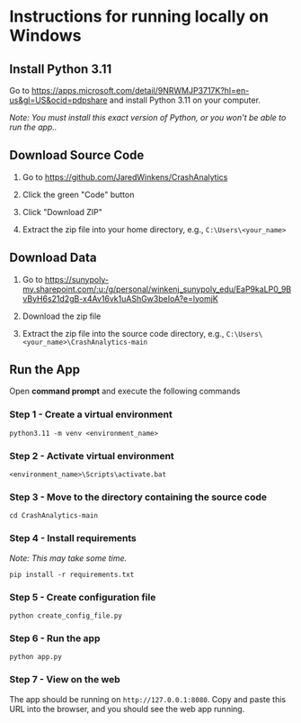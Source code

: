 # Instructions for running locally on Windows

## Install Python 3.11

Go to https://apps.microsoft.com/detail/9NRWMJP3717K?hl=en-us&gl=US&ocid=pdpshare and install Python 3.11 on your computer.

*Note: You must install this exact version of Python, or you won't be able to run the app..*

## Download Source Code

1. Go to https://github.com/JaredWinkens/CrashAnalytics

2. Click the green "Code" button

3. Click "Download ZIP"

4. Extract the zip file into your home directory, e.g., `C:\Users\<your_name>`


## Download Data

1. Go to https://sunypoly-my.sharepoint.com/:u:/g/personal/winkenj_sunypoly_edu/EaP9kaLP0_9BvByH6s21d2gB-x4Av16vk1uAShGw3beIoA?e=lyomjK

2. Download the zip file

3. Extract the zip file into the source code directory, e.g., `C:\Users\<your_name>\CrashAnalytics-main`

## Run the App

Open **command prompt** and execute the following commands

### Step 1 - Create a virtual environment

```
python3.11 -m venv <environment_name>
```

### Step 2 - Activate virtual environment

```
<environment_name>\Scripts\activate.bat
```

### Step 3 - Move to the directory containing the source code

```
cd CrashAnalytics-main
```

### Step 4 - Install requirements
*Note: This may take some time.*
```
pip install -r requirements.txt
```

### Step 5 - Create configuration file

```
python create_config_file.py
```

### Step 6 - Run the app

```
python app.py
```

### Step 7 - View on the web

The app should be running on `http://127.0.0.1:8080`. Copy and paste this URL into the browser, and you should see the web app running.
